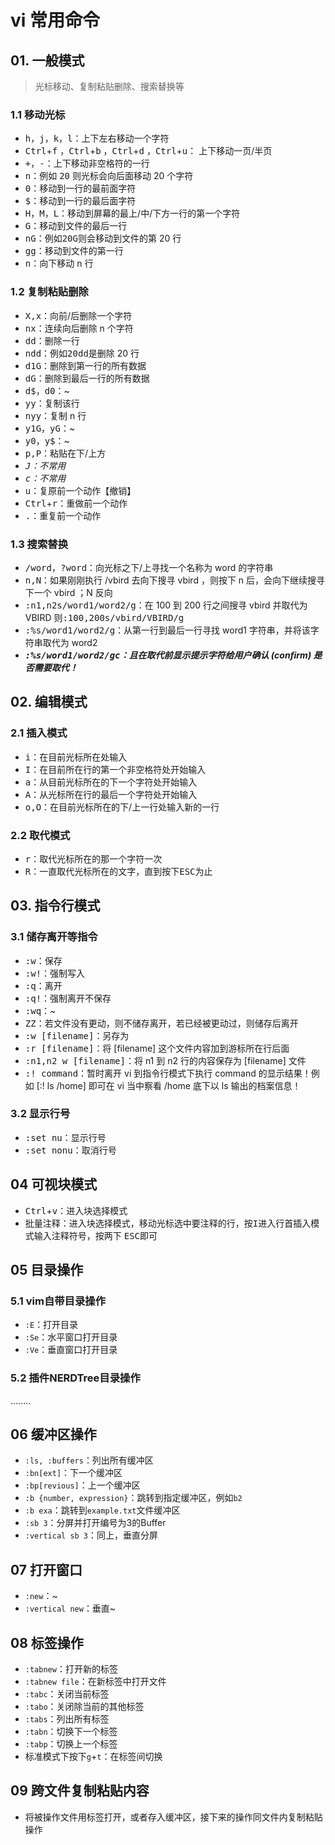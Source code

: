 # vi 常用命令

## 01. 一般模式

> 光标移动、复制粘贴删除、搜索替换等

### 1.1 移动光标

- <kbd>h</kbd>，<kbd>j</kbd>，<kbd>k</kbd>，<kbd>l</kbd>：上下左右移动一个字符
- <kbd>Ctrl</kbd>+<kbd>f</kbd> ，<kbd>Ctrl</kbd>+<kbd>b</kbd> ，<kbd>Ctrl</kbd>+<kbd>d</kbd> ，<kbd>Ctrl</kbd>+<kbd>u</kbd>： 上下移动一页/半页
- <kbd>+</kbd>，<kbd>-</kbd>：上下移动非空格符的一行
- <kbd>n<space></kbd>：例如 <kbd>20<space></kbd> 则光标会向后面移动 20 个字符
- <kbd>0</kbd>：移动到一行的最前面字符
- <kbd>$</kbd>：移动到一行的最后面字符
- <kbd>H</kbd>，<kbd>M</kbd>，<kbd>L</kbd>：移动到屏幕的最上/中/下方一行的第一个字符
- <kbd>G</kbd>：移动到文件的最后一行
- <kbd>nG</kbd>：例如<kbd>20G</kbd>则会移动到文件的第 20 行
- <kbd>gg</kbd>：移动到文件的第一行
- <kbd>n<Enter></kbd>：向下移动 n 行

### 1.2 复制粘贴删除

- <kbd>X,x</kbd>：向前/后删除一个字符
- <kbd>nx</kbd>：连续向后删除 n 个字符
- <kbd>dd</kbd>：删除一行
- <kbd>ndd</kbd>：例如<kbd>20dd</kbd>是删除 20 行
- <kbd>d1G</kbd>：删除到第一行的所有数据
- <kbd>dG</kbd>：删除到最后一行的所有数据
- <kbd>d$</kbd>，<kbd>d0</kbd>：~
- <kbd>yy</kbd>：复制该行
- <kbd>nyy</kbd>：复制 n 行
- <kbd>y1G</kbd>，<kbd>yG</kbd>：~
- <kbd>y0</kbd>，<kbd>y$</kbd>：~
- <kbd>p,P</kbd>：粘贴在下/上方
- *<kbd>J</kbd>：不常用*
- *<kbd>c</kbd>：不常用*
- <kbd>u</kbd>：复原前一个动作【撤销】
- <kbd>Ctrl</kbd>+<kbd>r</kbd>：重做前一个动作
- <kbd>.</kbd>：重复前一个动作

### 1.3 搜索替换

- <kbd>/word</kbd>，<kbd>?word</kbd>：向光标之下/上寻找一个名称为 word 的字符串
- <kbd>n,N</kbd>：如果刚刚执行 /vbird 去向下搜寻 vbird ，则按下 n 后，会向下继续搜寻下一个 vbird ；N 反向
- <kbd>:n1,n2s/word1/word2/g</kbd>：在 100 到 200 行之间搜寻 vbird 并取代为 VBIRD 则<kbd>:100,200s/vbird/VBIRD/g</kbd>
- <kbd>:%s/word1/word2/g</kbd>：从第一行到最后一行寻找 word1 字符串，并将该字符串取代为 word2 
- ***<kbd>:%s/word1/word2/gc</kbd>：且在取代前显示提示字符给用户确认 (confirm) 是否需要取代！***

## 02. 编辑模式

### 2.1 插入模式

- <kbd>i</kbd>：在目前光标所在处输入
- <kbd>I</kbd>：在目前所在行的第一个非空格符处开始输入
- <kbd>a</kbd>：从目前光标所在的下一个字符处开始输入
- <kbd>A</kbd>：从光标所在行的最后一个字符处开始输入
- <kbd>o,O</kbd>：在目前光标所在的下/上一行处输入新的一行

### 2.2  取代模式

- <kbd>r</kbd>：取代光标所在的那一个字符一次
- <kbd>R</kbd>：一直取代光标所在的文字，直到按下<kbd>ESC</kbd>为止

## 03. 指令行模式

### 3.1 储存离开等指令

- <kbd>:w</kbd>：保存
- <kbd>:w!</kbd>：强制写入
- <kbd>:q</kbd>：离开
- <kbd>:q!</kbd>：强制离开不保存
- <kbd>:wq</kbd>：~
- <kbd>ZZ</kbd>：若文件没有更动，则不储存离开，若已经被更动过，则储存后离开
- <kbd>:w [filename]</kbd>：另存为
- <kbd>:r [filename]</kbd>：将 [filename] 这个文件内容加到游标所在行后面
- <kbd>:n1,n2 w [filename]</kbd>：将 n1 到 n2 行的内容保存为 [filename] 文件
- <kbd>:! command</kbd>：暂时离开 vi 到指令行模式下执行 command 的显示结果！例如 [:! ls /home] 即可在 vi 当中察看 /home 底下以 ls 输出的档案信息！

### 3.2 显示行号

- <kbd>:set nu</kbd>：显示行号
- <kbd>:set nonu</kbd>：取消行号

## 04 可视块模式

- <kbd>Ctrl</kbd>+<kbd>v</kbd>：进入块选择模式
- 批量注释：进入块选择模式，移动光标选中要注释的行，按<kbd>I</kbd>进入行首插入模式输入注释符号，按两下 <kbd>ESC</kbd>即可

## 05 目录操作

### 5.1 vim自带目录操作

- `:E`：打开目录
- `:Se`：水平窗口打开目录
- `:Ve`：垂直窗口打开目录

### 5.2 插件NERDTree目录操作
........

## 06 缓冲区操作

- `:ls, :buffers`：列出所有缓冲区
- `:bn[ext]`：下一个缓冲区
- `:bp[revious]`：上一个缓冲区
- `:b {number, expression}`：跳转到指定缓冲区，例如`b2`
- `:b exa`：跳转到`example.txt`文件缓冲区
- `:sb 3`：分屏并打开编号为3的Buffer
- `:vertical sb 3`：同上，垂直分屏

## 07 打开窗口

- `:new`：~
- `:vertical new`：垂直~

## 08 标签操作

- `:tabnew`：打开新的标签
- `:tabnew file`：在新标签中打开文件
- `:tabc`：关闭当前标签
- `:tabo`：关闭除当前的其他标签
- `:tabs`：列出所有标签
- `:tabn`：切换下一个标签
- `:tabp`：切换上一个标签
- 标准模式下按下`g`+`t`：在标签间切换

## 09 跨文件复制粘贴内容

- 将被操作文件用标签打开，或者存入缓冲区，接下来的操作同文件内复制粘贴操作
